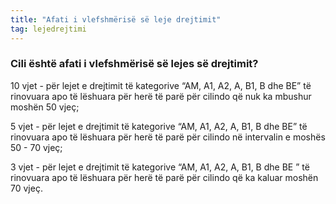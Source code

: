 ```yaml
---
title: "Afati i vlefshmërisë së leje drejtimit"
tag: lejedrejtimi
---
```


### Cili është afati i vlefshmërisë së lejes së drejtimit?

10 vjet - për lejet e drejtimit të kategorive “AM, A1, A2, A, B1, B dhe BE” të rinovuara apo të lëshuara për herë të parë për cilindo që nuk ka mbushur moshën 50 vjeç;

5 vjet - për lejet e drejtimit të kategorive “AM, A1, A2, A, B1, B dhe BE” të rinovuara apo të lëshuara për herë të parë për cilindo në intervalin e moshës 50 - 70 vjeç;

3 vjet - për lejet e drejtimit të kategorive “AM, A1, A2, A, B1, B dhe BE ” të rinovuara apo të lëshuara për herë të parë për cilindo që ka kaluar moshën 70 vjeç.
